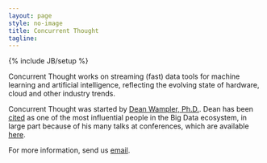 ```yaml
---
layout: page
style: no-image
title: Concurrent Thought
tagline:
---
```

{% include JB/setup %}

<span class="keyword">Concurrent Thought</span> works on <span class="keyword">streaming (fast) data</span> tools for machine learning and artificial intelligence, reflecting the evolving state of hardware, cloud and other industry trends.

<span class="keyword">Concurrent Thought</span> was started by [Dean Wampler, Ph.D.](https://deanwampler.com). Dean has been [cited](https://analyticsweek.com/top-200-thought-leaders-in-bigdata-analytics/) as one of the most influential people in the <span class="keyword">Big Data</span> ecosystem, in large part because of his many talks at conferences, which are available [here](/papers).

For more information, send us [email](mailto:info@concurrentthought.com).

